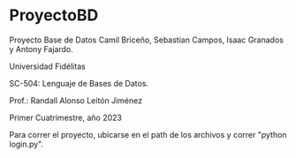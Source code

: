 # ProyectoBD
Proyecto Base de Datos Camil Briceño, Sebastian Campos, Isaac Granados y Antony Fajardo.

Universidad Fidélitas 
 
 
 
SC-504: Lenguaje de Bases de Datos. 
 
Prof.: Randall Alonso Leitón Jiménez 

Primer Cuatrimestre, año 2023 

Para correr el proyecto, ubicarse en el path de los archivos y correr "python login.py".
